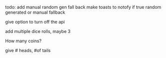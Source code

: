 todo: add manual random gen fall back make toasts to notofy if true random generated or manual fallback

give option to turn off the api

add multiple dice rolls, maybe 3


How many coins?


give # heads, #of tails
